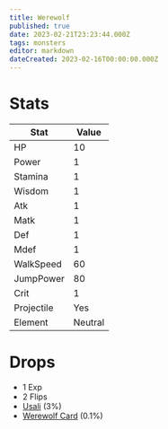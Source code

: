 ```yaml
---
title: Werewolf
published: true
date: 2023-02-21T23:23:44.000Z
tags: monsters
editor: markdown
dateCreated: 2023-02-16T00:00:00.000Z
---
```


# Stats
|Stat|Value|
|-|-|
|HP|10|
|Power|1|
|Stamina|1|
|Wisdom|1|
|Atk|1|
|Matk|1|
|Def|1|
|Mdef|1|
|WalkSpeed|60|
|JumpPower|80|
|Crit|1|
|Projectile|Yes|
|Element|Neutral|

# Drops
 * 1 Exp
 * 2 Flips
 * [Usali](/items/usali.md) (3%)
 * [Werewolf Card](/items/werewolf-card.md) (0.1%)
